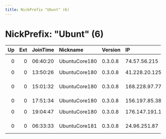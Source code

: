```yaml
---
title: NickPrefix "Ubunt" (6)
---
```


# NickPrefix: "Ubunt" (6)

|   Up |   Ext | JoinTime   | Nickname      | Version   | IP              | AS                       | CC   |   ORp |   Dirp | OS    | Contact   |   eFamMembers |
|-----:|------:|:-----------|:--------------|:----------|:----------------|:-------------------------|:-----|------:|-------:|:------|:----------|--------------:|
|    0 |     0 | 06:40:20   | UbuntuCore180 | 0.3.0.8   | 74.57.56.215    | Videotron Telecom Ltee   | ca   | 34753 |      0 | Linux | None      |             1 |
|    0 |     0 | 13:50:26   | UbuntuCore180 | 0.3.0.8   | 41.228.20.125   | TUNISIANA                | tn   | 39849 |      0 | Linux | None      |             1 |
|    0 |     0 | 15:01:32   | UbuntuCore180 | 0.3.0.8   | 168.228.97.77   | WGO Telecomunicaes Ltda  | br   | 38611 |      0 | Linux | None      |             1 |
|    0 |     0 | 17:51:34   | UbuntuCore180 | 0.3.0.8   | 156.197.85.38   | TE Data                  | eg   | 40819 |      0 | Linux | None      |             1 |
|    0 |     0 | 19:04:47   | UbuntuCore180 | 0.3.0.8   | 176.147.191.182 | Bouygues Telecom SA      | fr   | 33787 |      0 | Linux | None      |             1 |
|    0 |     0 | 06:33:33   | UbuntuCore181 | 0.3.0.8   | 24.96.251.87    | WideOpenWest Finance LLC | us   | 35343 |      0 | Linux | None      |             1 |
